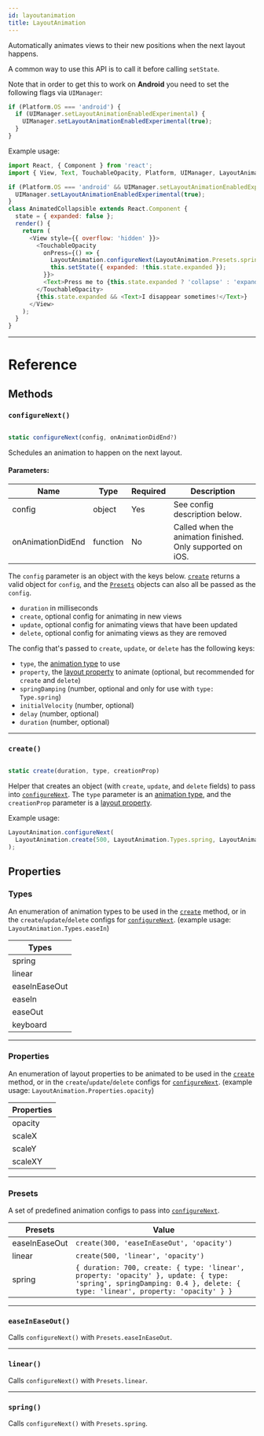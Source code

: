 ```yaml
---
id: layoutanimation
title: LayoutAnimation
---
```


Automatically animates views to their new positions when the next layout happens.

A common way to use this API is to call it before calling `setState`.

Note that in order to get this to work on **Android** you need to set the following flags via `UIManager`:

```js
if (Platform.OS === 'android') {
  if (UIManager.setLayoutAnimationEnabledExperimental) {
    UIManager.setLayoutAnimationEnabledExperimental(true);
  }
}
```

Example usage:

```js
import React, { Component } from 'react';
import { View, Text, TouchableOpacity, Platform, UIManager, LayoutAnimation } from 'react-native';

if (Platform.OS === 'android' && UIManager.setLayoutAnimationEnabledExperimental) {
  UIManager.setLayoutAnimationEnabledExperimental(true);
}
class AnimatedCollapsible extends React.Component {
  state = { expanded: false };
  render() {
    return (
      <View style={{ overflow: 'hidden' }}>
        <TouchableOpacity
          onPress={() => {
            LayoutAnimation.configureNext(LayoutAnimation.Presets.spring);
            this.setState({ expanded: !this.state.expanded });
          }}>
          <Text>Press me to {this.state.expanded ? 'collapse' : 'expand'}!</Text>
        </TouchableOpacity>
        {this.state.expanded && <Text>I disappear sometimes!</Text>}
      </View>
    );
  }
}
```

---

# Reference

## Methods

### `configureNext()`

```js

static configureNext(config, onAnimationDidEnd?)

```

Schedules an animation to happen on the next layout.

#### Parameters:

| Name              | Type     | Required | Description                                                |
| ----------------- | -------- | -------- | ---------------------------------------------------------- |
| config            | object   | Yes      | See config description below.                              |
| onAnimationDidEnd | function | No       | Called when the animation finished. Only supported on iOS. |

The `config` parameter is an object with the keys below. [`create`](../layoutanimation/#create) returns a valid object for `config`, and the [`Presets`](../layoutanimation/#presets) objects can also all be passed as the `config`.

- `duration` in milliseconds
- `create`, optional config for animating in new views
- `update`, optional config for animating views that have been updated
- `delete`, optional config for animating views as they are removed

The config that's passed to `create`, `update`, or `delete` has the following keys:

- `type`, the [animation type](../layoutanimation/#types) to use
- `property`, the [layout property](../layoutanimation/#properties) to animate (optional, but recommended for `create` and `delete`)
- `springDamping` (number, optional and only for use with `type: Type.spring`)
- `initialVelocity` (number, optional)
- `delay` (number, optional)
- `duration` (number, optional)

---

### `create()`

```js

static create(duration, type, creationProp)

```

Helper that creates an object (with `create`, `update`, and `delete` fields) to pass into [`configureNext`](../layoutanimation/#configurenext). The `type` parameter is an [animation type](../layoutanimation/#types), and the `creationProp` parameter is a [layout property](../layoutanimation/#properties).

Example usage:

```js
LayoutAnimation.configureNext(
  LayoutAnimation.create(500, LayoutAnimation.Types.spring, LayoutAnimation.Properties.scaleXY)
);
```

## Properties

### Types

An enumeration of animation types to be used in the [`create`](../layoutanimation/#create) method, or in the `create`/`update`/`delete` configs for [`configureNext`](../layoutanimation/#configurenext). (example usage: `LayoutAnimation.Types.easeIn`)

| Types         |
| ------------- |
| spring        |
| linear        |
| easeInEaseOut |
| easeIn        |
| easeOut       |
| keyboard      |

---

### Properties

An enumeration of layout properties to be animated to be used in the [`create`](../layoutanimation/#create) method, or in the `create`/`update`/`delete` configs for [`configureNext`](../layoutanimation/#configurenext). (example usage: `LayoutAnimation.Properties.opacity`)

| Properties |
| ---------- |
| opacity    |
| scaleX     |
| scaleY     |
| scaleXY    |

---

### Presets

A set of predefined animation configs to pass into [`configureNext`](../layoutanimation/#configurenext).

| Presets       | Value                                                                                                                                                                 |
| ------------- | --------------------------------------------------------------------------------------------------------------------------------------------------------------------- |
| easeInEaseOut | `create(300, 'easeInEaseOut', 'opacity')`                                                                                                                             |
| linear        | `create(500, 'linear', 'opacity')`                                                                                                                                    |
| spring        | `{ duration: 700, create: { type: 'linear', property: 'opacity' }, update: { type: 'spring', springDamping: 0.4 }, delete: { type: 'linear', property: 'opacity' } }` |

---

### `easeInEaseOut()`

Calls `configureNext()` with `Presets.easeInEaseOut`.

---

### `linear()`

Calls `configureNext()` with `Presets.linear`.

---

### `spring()`

Calls `configureNext()` with `Presets.spring`.
